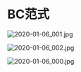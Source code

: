 # BC范式

![2020-01-06_001.jpg](https://gitee.com/gdhu/testtingop/raw/master/2020-01-06_001.jpg)

![2020-01-06_002.jpg](https://gitee.com/gdhu/testtingop/raw/master/2020-01-06_002.jpg)

![2020-01-06_000.jpg](https://gitee.com/gdhu/testtingop/raw/master/2020-01-06_000.jpg)